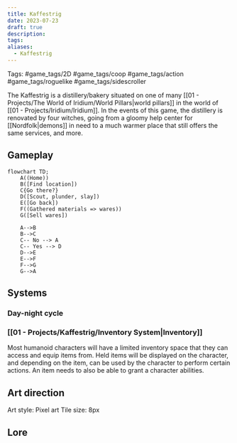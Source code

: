 ```yaml
---
title: Kaffestrig
date: 2023-07-23
draft: true
description: 
tags: 
aliases:
  - Kaffestrig
---
```

Tags: #game_tags/2D #game_tags/coop #game_tags/action #game_tags/roguelike #game_tags/sidescroller  

The Kaffestrig is a distillery/bakery situated on one of many [[01 - Projects/The World of Iridium/World Pillars|world pillars]] in the world of [[01 - Projects/Iridium/Iridium]]. In the events of this game, the distillery is renovated by four witches, going from a gloomy help center for [[Nordfolk|demons]] in need to a much warmer place that still offers the same services, and more.
## Gameplay

```mermaid
flowchart TD;
	A((Home))
	B([Find location])
	C{Go there?}
	D([Scout, plunder, slay])
	E([Go back])
	F((Gathered materials => wares))
	G([Sell wares])
	
	A-->B
	B-->C
	C-- No --> A
	C-- Yes --> D
	D-->E
	E-->F
	F-->G
	G-->A
```



## Systems

### Day-night cycle

### [[01 - Projects/Kaffestrig/Inventory System|Inventory]]
Most humanoid characters will have a limited inventory space that they can access and equip items from. Held items will be displayed on the character, and depending on the item, can be used by the character to perform certain actions. An item needs to also be able to grant a character abilities.

## Art direction
Art style: Pixel art
Tile size: 8px

## Lore